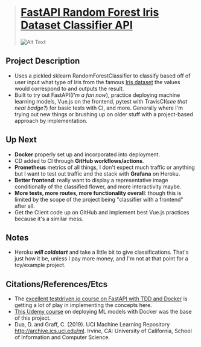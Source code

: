 > # [FastAPI Random Forest Iris Dataset Classifier API](https://iris-classifier-client.netlify.app/)
>
> ![Alt Text](https://i.imgur.com/Z44iCPY.png)

## Project Description

- Uses a pickled sklearn RandomForestClassifier to classify based off of user input what type of Iris from the famous [Iris dataset](https://archive.ics.uci.edu/ml/datasets/iris) the values would correspond to and outputs the result.
- Built to try out FastAPI(_I'm a fan now_), practice deploying machine learning models, Vue.js on the frontend, pytest with TravisCI(_see that neat badge?_) for basic tests with CI, and more. Generally where I'm trying out new things or brushing up on older stuff with a project-based approach by implementation.

## Up Next

- **Docker** properly set up and incorporated into deployment.
- CD added to CI through **GitHub workflows/actions**.
- **Prometheus** metrics of all things, I don't expect much traffic or anything but I want to test out traffic and the stack with **Grafana** on Heroku.
- **Better frontend**: really want to display a representative image conditionally of the classified flower, and more interactivity maybe.
- **More tests, more routes, more functionality overall**: though this is limited by the scope of the project being "classifier with a frontend" after all.
- Get the Client code up on GitHub and implement best Vue.js practices because it's a similar mess.

## Notes

- Heroku **_will coldstart_** and take a little bit to give classifications. That's just how it be, unless I pay more money, and I'm not at that point for a toy/example project.

## Citations/References/Etcs

- The [excellent testdriven.io course on FastAPI with TDD and Docker](https://testdriven.io/courses/tdd-fastapi/) is getting a lot of play in implementing the concepts here.
- [This Udemy course](https://www.udemy.com/course/deploy-data-science-nlp-models-with-docker-containers) on deploying ML models with Docker was the base of this project.
- Dua, D. and Graff, C. (2019). UCI Machine Learning Repository http://archive.ics.uci.edu/ml. Irvine, CA: University of California, School of Information and Computer Science.
